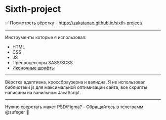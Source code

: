 # Sixth-project
✅ Посмотреть вёрстку - https://zakataoao.github.io/sixth-project/
***
Инструменты которые я использовал:
* HTML
* CSS
* JS
* Препроцессоры SASS/SCSS
* [Иконочные шрифты](https://iconscout.com/unicons) 
***
Вёрстка адаптивна, кроссбраузерна и валидна. Я не использовал библиотеки js для максимальной оптимизации сайта, все скрипты написаны на ванильном JavaScript.
***
Нужно сверстать макет PSD/Figma? - Обращайтесь в телеграмм @sufeger 🌠
